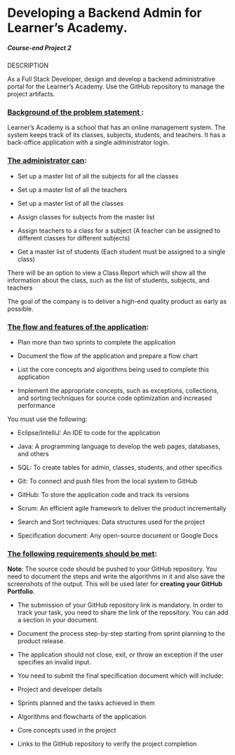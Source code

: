 # **Developing a Backend Admin for Learner’s Academy.**

##### Course-end Project 2

 DESCRIPTION

As a Full Stack Developer, design and develop a backend administrative portal for the Learner’s Academy. Use the GitHub repository to manage the project artifacts. 

 

### <ins> Background of the problem statement </ins>:

Learner’s Academy is a school that has an online management system. The system keeps track of its classes, subjects, students, and teachers. It has a back-office application with a single administrator login.

 

### <ins>The administrator can</ins>:

- Set up a master list of all the subjects for all the classes

- Set up a master list of all the teachers

- Set up a master list of all the classes

- Assign classes for subjects from the master list

- Assign teachers to a class for a subject (A teacher can be assigned to different classes for different subjects)

- Get a master list of students (Each student must be assigned to a single class)
     

There will be an option to view a Class Report which will show all the information about the class, such as the list of students, subjects, and teachers
     
The goal of the company is to deliver a high-end quality product as early as possible. 

 

### <ins> The flow and features of the application</ins>: 

- Plan more than two sprints to complete the application

- Document the flow of the application and prepare a flow chart 

- List the core concepts and algorithms being used to complete this application

- Implement the appropriate concepts, such as exceptions, collections, and sorting techniques for source code optimization and increased performance 


You must use the following: 

- Eclipse/IntelliJ: An IDE to code for the application 

- Java: A programming language to develop the web pages, databases, and others

- SQL: To create tables for admin, classes, students, and other specifics

- Git: To connect and push files from the local system to GitHub 

- GitHub: To store the application code and track its versions 

- Scrum: An efficient agile framework to deliver the product incrementally 

- Search and Sort techniques: Data structures used for the project 

- Specification document: Any open-source document or Google Docs 

 

### <ins> The following requirements should be met</ins>: 

**Note**: The source code should be pushed to your GitHub repository. You need to document the steps and write the algorithms in it and also save the screenshots of the output. This will be used later for **creating your GitHub Portfolio**.

- The submission of your GitHub repository link is mandatory. In order to track your task, you need to share the link of the repository. You can add a section in your document. 

- Document the process step-by-step starting from sprint planning to the product release. 

- The application should not close, exit, or throw an exception if the user specifies an invalid input.

- You need to submit the final specification document which will include: 

- Project and developer details 

- Sprints planned and the tasks achieved in them 

- Algorithms and flowcharts of the application 

- Core concepts used in the project 

- Links to the GitHub repository to verify the project completion  
